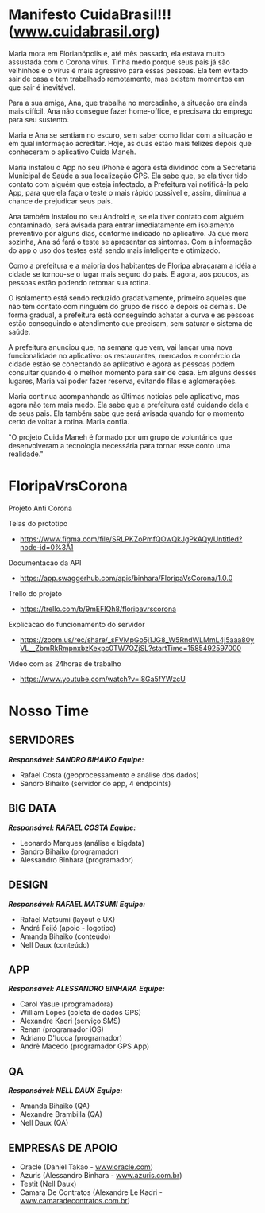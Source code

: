 
# Manifesto CuidaBrasil!!! (www.cuidabrasil.org)
Maria mora em Florianópolis e, até mês passado, ela estava muito assustada com o Corona vírus. Tinha medo porque seus pais já são velhinhos e o vírus é mais agressivo para essas pessoas. Ela tem evitado sair de casa e tem trabalhado remotamente, mas existem momentos em que sair é inevitável. 

Para a sua amiga, Ana, que trabalha no mercadinho, a situação era ainda mais difícil. Ana não consegue fazer home-office, e precisava do emprego para seu sustento.

Maria e Ana se sentiam no escuro, sem saber como lidar com a situação e em qual informação acreditar. Hoje, as duas estão mais felizes depois que conheceram o aplicativo Cuida Maneh. 

Maria instalou o App no seu iPhone e agora está dividindo com a Secretaria Municipal de Saúde a sua localização GPS. Ela sabe que, se ela tiver tido contato com alguém que esteja infectado, a Prefeitura vai notificá-la pelo App, para que ela faça o teste o mais rápido possível e, assim, diminua a chance de prejudicar seus pais.

Ana também instalou no seu Android e, se ela tiver contato com alguém contaminado, será avisada para entrar imediatamente em isolamento preventivo por alguns dias, conforme indicado no aplicativo. Já que mora sozinha, Ana só fará o teste se apresentar os sintomas. Com a informação do app o uso dos testes está sendo mais inteligente e otimizado.

Como a prefeitura e a maioria dos habitantes de Floripa abraçaram a idéia a cidade se tornou-se o lugar mais seguro do país. E agora, aos poucos, as pessoas estão podendo retomar sua rotina. 

O isolamento está sendo reduzido gradativamente, primeiro aqueles que não tem contato com ninguém do grupo de risco e depois os demais. De forma gradual, a prefeitura está conseguindo achatar a curva e as pessoas estão conseguindo o atendimento que precisam, sem saturar o sistema de saúde.

A prefeitura anunciou que, na semana que vem, vai lançar uma nova funcionalidade no aplicativo: os restaurantes, mercados e comércio da cidade estão se conectando ao aplicativo e agora as pessoas podem consultar quando é o melhor momento para sair de casa. Em alguns desses lugares, Maria vai poder fazer reserva, evitando filas e aglomerações. 

Maria continua acompanhando as últimas notícias pelo aplicativo, mas agora não tem mais medo. Ela sabe que a prefeitura está cuidando dela e de seus pais. Ela também sabe que será avisada quando for o momento certo de voltar à rotina. Maria confia.

"O projeto Cuida Maneh é formado por um grupo de voluntários que desenvolveram a tecnologia necessária para tornar esse conto uma realidade."

# FloripaVrsCorona
Projeto Anti Corona 

Telas do prototipo 
* https://www.figma.com/file/SRLPKZoPmfQOwQkJgPkAQy/Untitled?node-id=0%3A1

Documentacao da API 
* https://app.swaggerhub.com/apis/binhara/FloripaVsCorona/1.0.0

Trello do projeto 
* https://trello.com/b/9mEFIQh8/floripavrscorona

Explicacao do funcionamento do servidor 
* https://zoom.us/rec/share/_sFVMpGo5j1JG8_W5RndWLMmL4j5aaa80yVL__ZbmRkRmpnxbzKexpc0TW7OZjSL?startTime=1585492597000

Video com as 24horas de trabalho 
* https://www.youtube.com/watch?v=l8Ga5fYWzcU


# Nosso Time

## **SERVIDORES**
**_Responsável: SANDRO BIHAIKO_**
_**Equipe:**_
- Rafael Costa (geoprocessamento e análise dos dados)
- Sandro Bihaiko (servidor do app, 4 endpoints)

## **BIG DATA**
_**Responsável: RAFAEL COSTA**_
_**Equipe:**_
- Leonardo Marques  (análise e bigdata)
- Sandro Bihaiko (programador)
- Alessandro Binhara (programador)

## **DESIGN**
_**Responsável: RAFAEL MATSUMI**_
_**Equipe:**_
- Rafael Matsumi (layout e UX)
- André Feijó (apoio - logotipo)
- Amanda Bihaiko (conteúdo)
- Nell Daux (conteúdo)

## **APP**
_**Responsável: ALESSANDRO BINHARA**_
_**Equipe:**_
- Carol Yasue (programadora)
- William Lopes (coleta de dados GPS)
- Alexandre Kadri (serviço SMS)
- Renan (programador iOS)
- Adriano D'lucca (programador)
- Andrê Macedo (programador GPS App)

## **QA**
_**Responsável: NELL DAUX**_
_**Equipe:**_
- Amanda Bihaiko (QA)
- Alexandre Brambilla (QA)
- Nell Daux (QA)

## **EMPRESAS DE APOIO**
- Oracle (Daniel Takao - www.oracle.com)
- Azuris (Alessandro Binhara - www.azuris.com.br)
- Testit (Nell Daux)
- Camara De Contratos (Alexandre Le Kadri - www.camaradecontratos.com.br)
